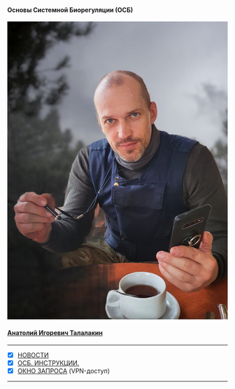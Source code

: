#### Основы Системной Биорегуляции (ОСБ)  
![](!AIT.jpg)  
#### [Анатолий Игоревич Талалакин](AI_Talalakin.md#AI_Talalakin)   

***  

- [x] [НОВОСТИ](News.md#news)
- [x] [ОСБ. ИНСТРУКЦИИ.](!0SB_Instructio.md#0sb_instructio) 
- [x] [ОКНО ЗАПРОСА](http://mductor.weebly.com/a.html) (VPN-доступ)   

***  
